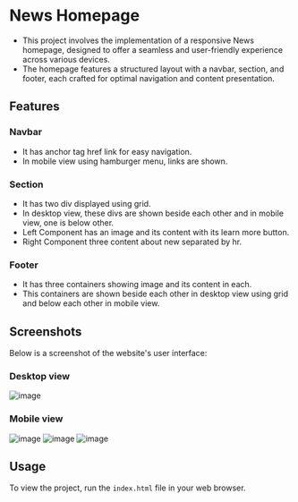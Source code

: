 # News Homepage
- This project involves the implementation of a responsive News homepage, designed to offer a seamless and user-friendly experience across various devices.
- The homepage features a structured layout with a navbar, section, and footer, each crafted for optimal navigation and content presentation.

## Features
### Navbar
- It has anchor tag href link for easy navigation.
- In mobile view using hamburger menu, links are shown.

### Section
- It has two div displayed using grid.
- In desktop view, these divs are shown beside each other and in mobile view, one is below other.
- Left Component has an image and its content with its learn more button.
- Right Component three content about new separated by hr.

### Footer
- It has three containers showing image and its content in each.
- This containers are shown beside each other in desktop view using grid and below each other in mobile view.

## Screenshots
Below is a screenshot of the website's user interface:
### Desktop view
![image](https://github.com/VirtiShah247/web-projects/assets/102175129/89a21fba-fb60-4412-8704-888217886cc5)

### Mobile view
![image](https://github.com/VirtiShah247/web-projects/assets/102175129/e0857d31-c45f-4ae5-a313-f12ff29de435)
![image](https://github.com/VirtiShah247/web-projects/assets/102175129/ca4a04cd-e8f1-4228-8622-e1cc462da683)
![image](https://github.com/VirtiShah247/web-projects/assets/102175129/8566d28f-c50a-452d-9ce0-13761ecf8959)

## Usage
To view the project, run the `index.html` file in your web browser.


